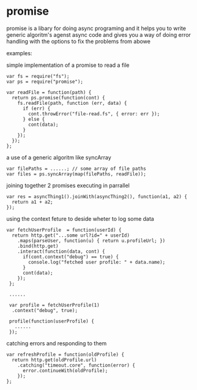 # promise

promise is a libary for doing async programing
and it helps you to write generic algoritm's agenst async code
and gives you a way of doing error handling with the options to fix
the problems from abowe

examples:

simple implementation of a promise to read a file

    var fs = require("fs");
    var ps = require("promise");
    
    var readFile = function(path) {
      return ps.promise(function(cont) {
        fs.readFile(path, function (err, data) {
          if (err) {
            cont.throwError("file-read.fs", { error: err });
          } else {
            cont(data);
          }
        });
      });
    };
    
    
a use of a generic algoritm like syncArray

    var filePaths = ......; // some array of file paths
    var files = ps.syncArray(map(filePaths, readFile));
   
joining together 2 promises executing in parrallel
  
    var res = asyncThing1().joinWith(asyncThing2(), function(a1, a2) {
      return a1 + a2;
    });
   
using the context feture to deside wheter to log some data

    var fetchUserProfile  = function(userId) {
      return http.get("...some url?id=" + userId)
        .maps(parseUser, function(u) { return u.profileUrl; })
        .bind(http.get)
        .interact(function(data, cont) {
          if(cont.context("debug") == true) {
            console.log("fetched user profile: " + data.name);
          }
          cont(data);
        });
     };
    
     ......
    
     var profile = fetchUserProfile(1)
      .context("debug", true);
    
     profile(function(userProfile) {
       ......
     });


catching errors and responding to them

    var refreshProfile = function(oldProfile) {
      return http.get(oldProfile.url)
        .catching("timeout.core", function(error) {
          error.continueWith(oldProfile);
        });
    };
  
  
  









    